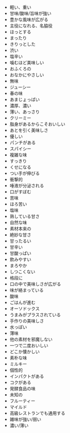 - 軽い、重い
- 甘味/酸味/旨味が強い
- 豊かな風味が広がる
- 主役になれる、名脇役
- ほっとする
- まったり
- きりっとした
- 渋い
- 塩辛い
- 噛むほど美味しい
- おふくろの
- おなかにやさしい
- 無味
- ジューシー
- 春の味
- あまじょっぱい
- 濃厚、濃い
- 薄い、あっさり
- クリーミー
- 脂身があるからこそおいしい
- あとを引く美味しさ
- 優しい
- パンチがある
- スパイシー
- 複雑な味
- すっきり
- くせになる
- つい手が伸びる
- 衝撃的
- 唾液が分泌される
- 口がすぼむ
- 苦味
- ほろ苦い
- 塩味
- 熟している甘さ
- 自然な味
- 素材本来の
- 絶妙な甘さ
- 甘ったるい
- 甘辛い
- 甘酸っぱい
- 飲みやすい
- まろやか
- しつこくない
- 格段に
- 口の中で美味しさが広がる
- 味が絡まっている
- 酸味
- ごはんが進む
- オーソドックス
- うまみがプラスされている
- 手作りの美味しさ
- 水っぽい
- 薄味
- 他の素材を邪魔しない
- 一つで二度おいしい
- どこか懐かしい
- 素朴な味
- ミルキー
- 個性的
- インパクトがある
- コクがある
- 発酵食品の味
- 未知の
- フルーティー
- マイルド
- 高級レストランでも通用する
- 雑味が強い/弱い
- 濃い/薄い
